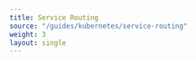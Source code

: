 ```yaml
--- 
title: Service Routing 
source: "/guides/kubernetes/service-routing" 
weight: 3 
layout: single 
--- 
```

